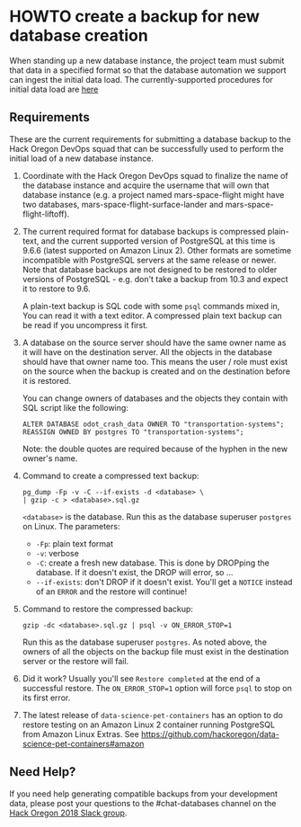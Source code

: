 # HOWTO create a backup for new database creation

When standing up a new database instance, the project team must submit that data in a specified format so that the database automation we support can ingest the initial data load.  The currently-supported procedures for initial data load are [here](https://github.com/hackoregon/civic-devops/blob/master/docs/HOWTO-rebuild-the-centralized-database-service.md#restore-databases-from-backup)

## Requirements

These are the current requirements for submitting a database backup to the Hack Oregon DevOps squad that can be successfully used to perform the initial load of a new database instance.

1. Coordinate with the Hack Oregon DevOps squad to finalize the name of the database instance and acquire the username that will own that database instance (e.g. a project named mars-space-flight might have two databases, mars-space-flight-surface-lander and mars-space-flight-liftoff).


2. The current required format for database backups is compressed plain-text, and the current supported version of PostgreSQL at this time is 9.6.6 (latest supported on Amazon Linux 2). Other formats are sometime incompatible with PostgreSQL servers at the same release or newer. Note that database backups are not designed to be restored to older versions of PostgreSQL - e.g. don't take a backup from 10.3 and expect it to restore to 9.6.

    A plain-text backup is SQL code with some `psql` commands mixed in, You can read it with a text editor. A compressed plain text backup can be read if you uncompress it first.
3. A database on the source server should have the same owner name as it will have on the destination server. All the objects in the database should have that owner name too. This means the user / role must exist on the source when the backup is created and on the destination before it is restored.

    You can change owners of databases and the objects they contain with SQL script like the following:

    ```
    ALTER DATABASE odot_crash_data OWNER TO "transportation-systems";
    REASSIGN OWNED BY postgres TO "transportation-systems";
    ```

    Note: the double quotes are required because of the hyphen in the new owner's name.
4. Command to create a compressed text backup:

    ```
    pg_dump -Fp -v -C --if-exists -d <database> \
    | gzip -c > <database>.sql.gz
    ```

    `<database>` is the database. Run this as the database superuser `postgres` on Linux. The parameters:
    * `-Fp`: plain text format
    * `-v`: verbose
    * `-C`: create a fresh new database. This is done by DROPping the database. If it doesn't exist, the DROP will error, so ...
    * `--if-exists`: don't DROP if it doesn't exist. You'll get a `NOTICE` instead of an `ERROR` and the restore will continue!
5. Command to restore the compressed backup:

    ```
    gzip -dc <database>.sql.gz | psql -v ON_ERROR_STOP=1
    ```

    Run this as the database superuser `postgres`. As noted above, the owners of all the objects on the backup file must exist in the destination server or the restore will fail.
6. Did it work? Usually you'll see `Restore completed` at the end of a successful restore. The `ON_ERROR_STOP=1` option will force `psql` to stop on its first error.
7. The latest release of `data-science-pet-containers` has an option to do restore testing on an Amazon Linux 2 container running PostgreSQL from Amazon Linux Extras. See <https://github.com/hackoregon/data-science-pet-containers#amazon>

## Need Help?
If you need help generating compatible backups from your development data, please post your questions to the #chat-databases channel on the [Hack Oregon 2018 Slack group](https://hackoregon2018.slack.com).